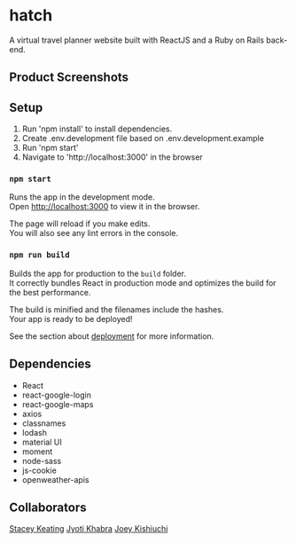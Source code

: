 # hatch 

A virtual travel planner website built with ReactJS and a Ruby on Rails back-end. 

## Product Screenshots

## Setup
1. Run 'npm install' to install dependencies.
2. Create .env.development file based on .env.development.example
3. Run 'npm start' 
4. Navigate to 'http://localhost:3000' in the browser

### `npm start`

Runs the app in the development mode.<br />
Open [http://localhost:3000](http://localhost:3000) to view it in the browser.

The page will reload if you make edits.<br />
You will also see any lint errors in the console.

### `npm run build`

Builds the app for production to the `build` folder.<br />
It correctly bundles React in production mode and optimizes the build for the best performance.

The build is minified and the filenames include the hashes.<br />
Your app is ready to be deployed!

See the section about [deployment](https://facebook.github.io/create-react-app/docs/deployment) for more information.

## Dependencies
- React
- react-google-login
- react-google-maps
- axios
- classnames 
- lodash
- material UI
- moment
- node-sass
- js-cookie
- openweather-apis

## Collaborators
[Stacey Keating](https://github.com/staceykeating/)
[Jyoti Khabra](https://github.com/jyotikhabra)
[Joey Kishiuchi](https://github.com/joeykishiuchi)
